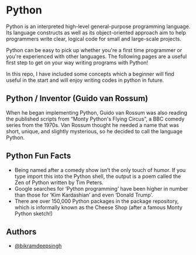 
# Python

Python is an interpreted high-level general-purpose programming language. Its language constructs as well as its object-oriented approach aim to help programmers write clear, logical code for small and large-scale projects.

Python can be easy to pick up whether you're a first time programmer or you're experienced with other languages. The following pages are a useful first step to get on your 
way writing programs with Python!

In this repo, I have included some concepts which a beginner will find useful in the start and will enjoy writing codes in python in future.



## Python / Inventor (Guido van Rossum)


When he began implementing Python, Guido van Rossum was also reading the published scripts from “Monty Python's Flying Circus”, a BBC comedy series from the 1970s. Van Rossum thought he needed a name that was short, unique, and slightly mysterious, so he decided to call the language Python.


## Python Fun Facts

* Being named after a comedy show isn’t the only touch of humor. If you type import this into the Python shell, the output is a poem called the Zen of Python written by Tim Peters.
* Google searches for ‘Python programming’ have been higher in number than those for ‘Kim Kardashian’ and even ‘Donald Trump’.
* There are over 150,000 Python packages in the package repository, which is informally known as the Cheese Shop (after a famous Monty Python sketch!)


## Authors

- [@bikramdeepsingh](https://github.com/BikramdeepSingh)



